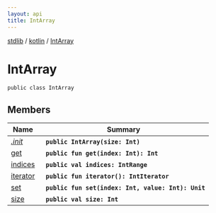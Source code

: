 ```yaml
---
layout: api
title: IntArray
---
```

[stdlib](../../index.md) / [kotlin](../index.md) / [IntArray](index.md)

# IntArray

```
public class IntArray
```

## Members

| Name | Summary |
|------|---------|
|[*.init*](_init_.md)|&nbsp;&nbsp;**`public IntArray(size: Int)`**<br>|
|[get](get.md)|&nbsp;&nbsp;**`public fun get(index: Int): Int`**<br>|
|[indices](indices.md)|&nbsp;&nbsp;**`public val indices: IntRange`**<br>|
|[iterator](iterator.md)|&nbsp;&nbsp;**`public fun iterator(): IntIterator`**<br>|
|[set](set.md)|&nbsp;&nbsp;**`public fun set(index: Int, value: Int): Unit`**<br>|
|[size](size.md)|&nbsp;&nbsp;**`public val size: Int`**<br>|
